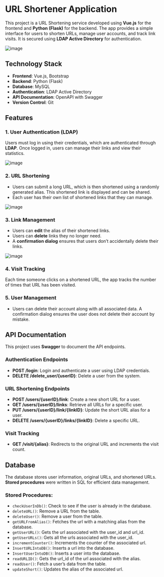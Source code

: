 
# **URL Shortener Application**

This project is a URL Shortening service developed using **Vue.js** for the frontend and **Python (Flask)** for the backend. The app provides a simple interface for users to shorten URLs, manage user accounts, and track link visits. It is secured using **LDAP Active Directory** for authentication.

![image](https://github.com/user-attachments/assets/a29cf3c5-4ff0-425c-b298-f61b35c16ddb)

## **Technology Stack**
- **Frontend**: Vue.js, Bootstrap
- **Backend**: Python (Flask)
- **Database**: MySQL
- **Authentication**: LDAP Active Directory
- **API Documentation**: OpenAPI with Swagger
- **Version Control**: Git


## **Features**

### **1. User Authentication (LDAP)**
Users must log in using their credentials, which are authenticated through **LDAP**. Once logged in, users can manage their links and view their statistics.

![image](https://github.com/user-attachments/assets/e1d7f5ab-2460-4f3c-9ebd-407b8a46c93b)

### **2. URL Shortening**
- Users can submit a long URL, which is then shortened using a randomly generated alias. This shortened link is displayed and can be shared.
- Each user has their own list of shortened links that they can manage.

![image](https://github.com/user-attachments/assets/714fdcd1-c2fa-404f-bc21-64a66f0060a3)

### **3. Link Management**
- Users can **edit** the alias of their shortened links.
- Users can **delete** links they no longer need.
- A **confirmation dialog** ensures that users don’t accidentally delete their links.

![image](https://github.com/user-attachments/assets/aacbb5d9-6bfb-49fe-88fc-7562b7103d83)

### **4. Visit Tracking**
Each time someone clicks on a shortened URL, the app tracks the number of times that URL has been visited.

### **5. User Management**
- Users can delete their account along with all associated data. A confirmation dialog ensures the user does not delete their account by mistake.

## **API Documentation**
This project uses **Swagger** to document the API endpoints.

### **Authentication Endpoints**
- **POST /login**: Login and authenticate a user using LDAP credentials.
- **DELETE /delete_user/{userID}**: Delete a user from the system.

### **URL Shortening Endpoints**
- **POST /users/{userID}/link**: Create a new short URL for a user.
- **GET /users/{userID}/links**: Retrieve all URLs for a specific user.
- **PUT /users/{userID}/link/{linkID}**: Update the short URL alias for a user.
- **DELETE /users/{userID}/links/{linkID}**: Delete a specific URL.

### **Visit Tracking**
- **GET /visit/{alias}**: Redirects to the original URL and increments the visit count.

## **Database**
The database stores user information, original URLs, and shortened URLs. **Stored procedures** were written in SQL for efficient data management.

### **Stored Procedures**:
- `checkUserInDb()`: Check to see if the user is already in the database.
- `deleteURL()`: Remove a URL from the table.
- `deleteUser()`: Remove a user from the table.
- `getURLFromAlias()`: Fetches the url with a matching alias from the database.
- `getUserURL()`: Gets the url associated with the user_id and url_id.
- `getUserURLs()`: Gets all the urls associated with the user_id.
- `incrementCounter()`: Increments the counter of the associated url.
- `InsertURLIntoDB()`: Inserts a url into the database.
- `InsertUserIntoDB()`: Inserts a user into the database.
- `readURLID()`: Gets the url_id of the url associated with the alias.
- `readUser()`: Fetch a user’s data from the table.
- `updateShort()`: Updates the alias of the associated url.


